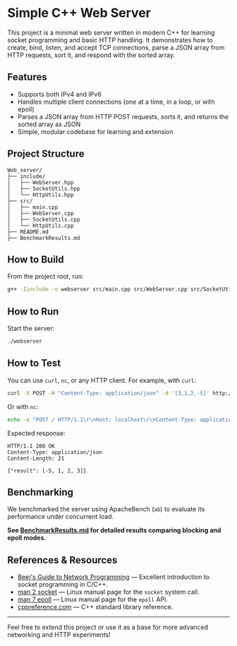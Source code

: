 # Simple C++ Web Server

This project is a minimal web server written in modern C++ for learning socket programming and basic HTTP handling. It demonstrates how to create, bind, listen, and accept TCP connections, parse a JSON array from HTTP requests, sort it, and respond with the sorted array.

## Features

- Supports both IPv4 and IPv6
- Handles multiple client connections (one at a time, in a loop, or with epoll)
- Parses a JSON array from HTTP POST requests, sorts it, and returns the sorted array as JSON
- Simple, modular codebase for learning and extension

## Project Structure

```
Web_server/
├── include/
│   ├── WebServer.hpp
│   ├── SocketUtils.hpp
│   └── HttpUtils.hpp
├── src/
│   ├── main.cpp
│   ├── WebServer.cpp
│   ├── SocketUtils.cpp
│   └── HttpUtils.cpp
├── README.md
├── BenchmarkResults.md
```

## How to Build

From the project root, run:

```bash
g++ -Iinclude -o webserver src/main.cpp src/WebServer.cpp src/SocketUtils.cpp src/HttpUtils.cpp
```

## How to Run

Start the server:

```bash
./webserver
```

## How to Test

You can use `curl`, `nc`, or any HTTP client. For example, with `curl`:

```bash
curl -X POST -H "Content-Type: application/json" -d '[3,1,2,-5]' http://127.0.0.1:8080/
```

Or with `nc`:

```bash
echo -e "POST / HTTP/1.1\r\nHost: localhost\r\nContent-Type: application/json\r\nContent-Length: 13\r\n\r\n[3,1,2,-5]" | nc 127.0.0.1 8080
```

Expected response:

```
HTTP/1.1 200 OK
Content-Type: application/json
Content-Length: 21

{"result": [-5, 1, 2, 3]}
```

## Benchmarking

We benchmarked the server using ApacheBench (`ab`) to evaluate its performance under concurrent load.

**See [BenchmarkResults.md](BenchmarkResults.md) for detailed results comparing blocking and epoll modes.**

## References & Resources

- [Beej's Guide to Network Programming](https://beej.us/guide/bgnet/) — Excellent introduction to socket programming in C/C++.
- [man 2 socket](https://man7.org/linux/man-pages/man2/socket.2.html) — Linux manual page for the `socket` system call.
- [man 7 epoll](https://man7.org/linux/man-pages/man7/epoll.7.html) — Linux manual page for the `epoll` API.
- [cppreference.com](https://en.cppreference.com/w/) — C++ standard library reference.

---

Feel free to extend this project or use it as a base for more advanced networking and HTTP experiments!
